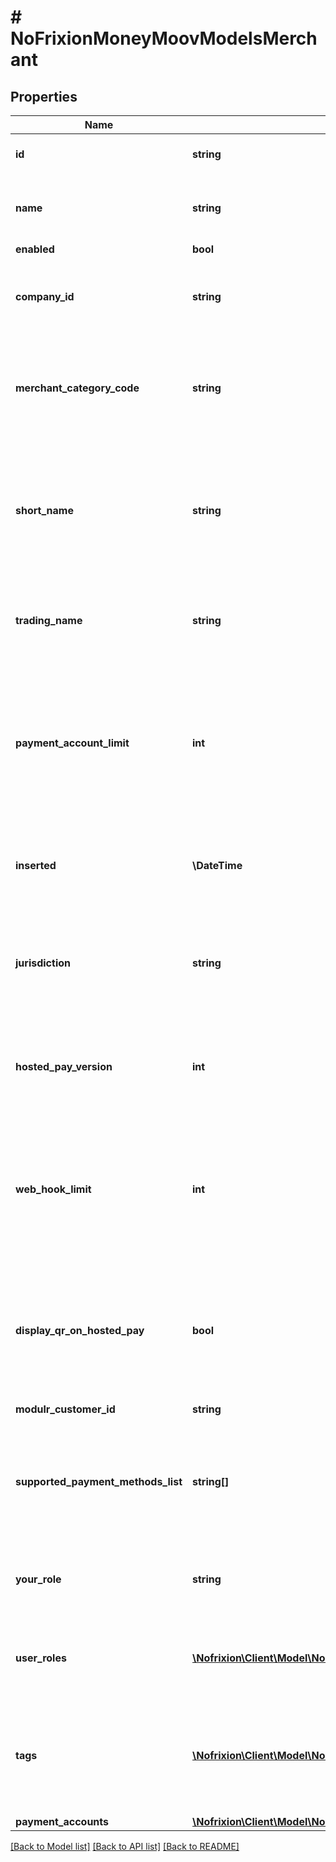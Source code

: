 # # NoFrixionMoneyMoovModelsMerchant

## Properties

Name | Type | Description | Notes
------------ | ------------- | ------------- | -------------
**id** | **string** | Unique ID for the merchant. | [optional]
**name** | **string** | The registered business name of the merchant. | [optional]
**enabled** | **bool** |  | [optional]
**company_id** | **string** | The Company ID recorded in the Compliance system. | [optional]
**merchant_category_code** | **string** | The industry code that represents the merchant&#39;s primary trading activity. | [optional]
**short_name** | **string** | A URL friendly shortish name for the merchant. Principal purpose is  to use in the hosted payment page URL. | [optional]
**trading_name** | **string** | An optional trading name. If not set the Name field will be used . | [optional]
**payment_account_limit** | **int** | The maximum number of payment accounts that can be created for the Merchant.  To increase the limit contact support. | [optional]
**inserted** | **\DateTime** | Timestamp the merchant was added to MoneyMoov. | [optional]
**jurisdiction** | **string** | The jurisdiction the merchant entity is incorporated or established in. | [optional]
**hosted_pay_version** | **int** | The version of the hosted payment page to use with the merchant. | [optional]
**web_hook_limit** | **int** | The maximum number of web hooks that can be created for the Merchant.  To increase the limit contact support. | [optional]
**display_qr_on_hosted_pay** | **bool** | Indicates if a QR Code containing the payment link should be displayed  on the hosted payment page. | [optional]
**modulr_customer_id** | **string** | For internal use only. | [optional]
**supported_payment_methods_list** | **string[]** | The payment methods that are configured and supported for this merchant. | [optional]
**your_role** | **string** | The role of the identity that loaded the merchant record. | [optional]
**user_roles** | [**\Nofrixion\Client\Model\NoFrixionMoneyMoovModelsUserRole[]**](NoFrixionMoneyMoovModelsUserRole.md) | The list of users that have been assigned a role on the merchant. | [optional]
**tags** | [**\Nofrixion\Client\Model\NoFrixionMoneyMoovModelsTag[]**](NoFrixionMoneyMoovModelsTag.md) | An optional list of descriptive tags that can be used on merchant entities  such as payment requests. | [optional]
**payment_accounts** | [**\Nofrixion\Client\Model\NoFrixionMoneyMoovModelsPaymentAccount[]**](NoFrixionMoneyMoovModelsPaymentAccount.md) |  | [optional]

[[Back to Model list]](../../README.md#models) [[Back to API list]](../../README.md#endpoints) [[Back to README]](../../README.md)
